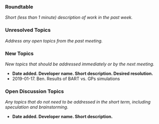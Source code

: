 ### Roundtable
_Short (less than 1 minute) description of work in the past week._

### Unresolved Topics
_Address any open topics from the past meeting._

### New Topics
_New topics that should be addressed immediately or by the next
meeting._

* __Date added. Developer name.  Short description.  Desired resolution.__
* 2019-01-17. Ben. Results of BART vs. GPs simulations

### Open Discussion Topics

_Any topics that do not need to be addressed in the short term,
including speculation and brainstorming._

* __Date added. Developer name.  Short description.__